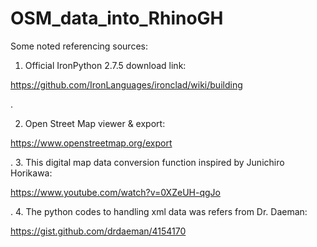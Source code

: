 # OSM_data_into_RhinoGH
Some noted referencing sources:

1. Official IronPython 2.7.5 download link:

https://github.com/IronLanguages/ironclad/wiki/building



.

2. Open Street Map viewer & export:

https://www.openstreetmap.org/export



.
3. This digital map data conversion function inspired by Junichiro Horikawa:

https://www.youtube.com/watch?v=0XZeUH-qgJo



.
4. The python codes to handling xml data was refers from Dr. Daeman:

https://gist.github.com/drdaeman/4154170
